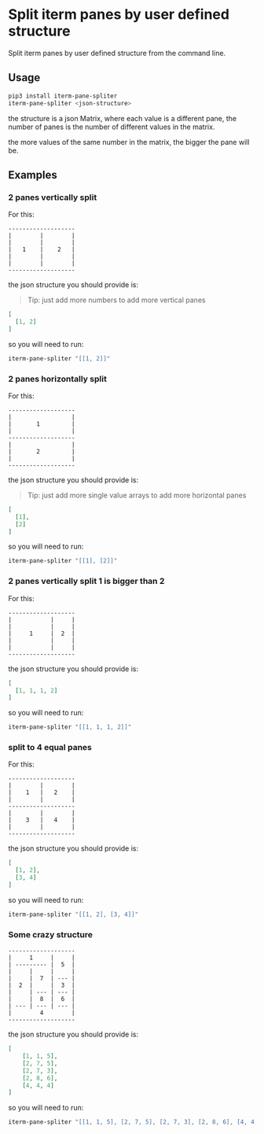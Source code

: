 # Split iterm panes by user defined structure

Split iterm panes by user defined structure from the command line.

## Usage
```bash
pip3 install iterm-pane-spliter
iterm-pane-spliter <json-structure>
```

the structure is a json Matrix, where each value is a different pane, the number of panes is the number of different values in the matrix.

the more values of the same number in the matrix, the bigger the pane will be.

## Examples

### 2 panes vertically split
For this:
```
-------------------
|        |        |
|        |        |
|   1    |    2   |
|        |        |
|        |        |
-------------------
```

the json structure you should provide is:
> Tip: just add more numbers to add more vertical panes
```json
[
  [1, 2]
]
```

so you will need to run:
```bash
iterm-pane-spliter "[[1, 2]]"
```

### 2 panes horizontally split
For this:
```
-------------------
|                 |
|       1         |
|                 |
-------------------
|                 |
|       2         |
|                 |
-------------------
```

the json structure you should provide is:
> Tip: just add more single value arrays to add more horizontal panes
```json
[
  [1],
  [2]
]
```

so you will need to run:
```bash
iterm-pane-spliter "[[1], [2]]"
```

### 2 panes vertically split 1 is bigger than 2
For this:
```
-------------------
|           |     |
|           |     |
|     1     |  2  |
|           |     |
|           |     |
-------------------
```

the json structure you should provide is:
```json
[
  [1, 1, 1, 2]
]
```

so you will need to run:
```bash
iterm-pane-spliter "[[1, 1, 1, 2]]"
```




### split to 4 equal panes
For this:
```
-------------------
|        |        |
|    1   |   2    |
|        |        |
-------------------
|        |        |
|    3   |   4    |
|        |        |
-------------------
```

the json structure you should provide is:
```json
[
  [1, 2],
  [3, 4]
]
```

so you will need to run:
```bash
iterm-pane-spliter "[[1, 2], [3, 4]]"
```


### Some crazy structure
```
-------------------
|     1     |     |
| --------- |  5  |
|     |     |     |
|     |  7  | --- |
|  2  |     |  3  |
|     | --- | --- |
|     |  8  |  6  |
| --- | --- | --- |
|        4        |
-------------------
```

the json structure you should provide is:
```json
[
    [1, 1, 5],
    [2, 7, 5],
    [2, 7, 3],
    [2, 8, 6],
    [4, 4, 4]
]
```

so you will need to run:
```bash
iterm-pane-spliter "[[1, 1, 5], [2, 7, 5], [2, 7, 3], [2, 8, 6], [4, 4, 4]]"
```



